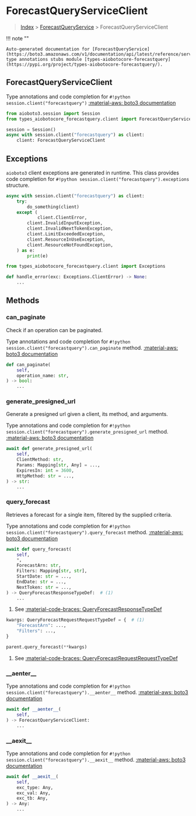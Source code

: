 # ForecastQueryServiceClient

> [Index](../README.md) > [ForecastQueryService](./README.md) > ForecastQueryServiceClient

!!! note ""

    Auto-generated documentation for [ForecastQueryService](https://boto3.amazonaws.com/v1/documentation/api/latest/reference/services/forecastquery.html#ForecastQueryService)
    type annotations stubs module [types-aiobotocore-forecastquery](https://pypi.org/project/types-aiobotocore-forecastquery/).

## ForecastQueryServiceClient

Type annotations and code completion for `#!python session.client("forecastquery")`
[:material-aws: boto3 documentation](https://boto3.amazonaws.com/v1/documentation/api/latest/reference/services/forecastquery.html#ForecastQueryService.Client)

```python title="Usage example"
from aioboto3.session import Session
from types_aiobotocore_forecastquery.client import ForecastQueryServiceClient

session = Session()
async with session.client("forecastquery") as client:
    client: ForecastQueryServiceClient
```

## Exceptions


`aioboto3` client exceptions are generated in runtime.
This class provides code completion for `#!python session.client("forecastquery").exceptions` structure.

```python title="Usage example"
async with session.client("forecastquery") as client:
    try:
        do_something(client)
    except (
            client.ClientError,
        client.InvalidInputException,
        client.InvalidNextTokenException,
        client.LimitExceededException,
        client.ResourceInUseException,
        client.ResourceNotFoundException,
    ) as e:
        print(e)
```

```python title="Type checking example"
from types_aiobotocore_forecastquery.client import Exceptions

def handle_error(exc: Exceptions.ClientError) -> None:
    ...
```


## Methods


### can\_paginate

Check if an operation can be paginated.

Type annotations and code completion for `#!python session.client("forecastquery").can_paginate` method.
[:material-aws: boto3 documentation](https://boto3.amazonaws.com/v1/documentation/api/latest/reference/services/forecastquery.html#ForecastQueryService.Client.can_paginate)

```python title="Method definition"
def can_paginate(
    self,
    operation_name: str,
) -> bool:
    ...
```


### generate\_presigned\_url

Generate a presigned url given a client, its method, and arguments.

Type annotations and code completion for `#!python session.client("forecastquery").generate_presigned_url` method.
[:material-aws: boto3 documentation](https://boto3.amazonaws.com/v1/documentation/api/latest/reference/services/forecastquery.html#ForecastQueryService.Client.generate_presigned_url)

```python title="Method definition"
await def generate_presigned_url(
    self,
    ClientMethod: str,
    Params: Mapping[str, Any] = ...,
    ExpiresIn: int = 3600,
    HttpMethod: str = ...,
) -> str:
    ...
```


### query\_forecast

Retrieves a forecast for a single item, filtered by the supplied criteria.

Type annotations and code completion for `#!python session.client("forecastquery").query_forecast` method.
[:material-aws: boto3 documentation](https://boto3.amazonaws.com/v1/documentation/api/latest/reference/services/forecastquery.html#ForecastQueryService.Client.query_forecast)

```python title="Method definition"
await def query_forecast(
    self,
    *,
    ForecastArn: str,
    Filters: Mapping[str, str],
    StartDate: str = ...,
    EndDate: str = ...,
    NextToken: str = ...,
) -> QueryForecastResponseTypeDef:  # (1)
    ...
```

1. See [:material-code-braces: QueryForecastResponseTypeDef](./type_defs.md#queryforecastresponsetypedef) 


```python title="Usage example with kwargs"
kwargs: QueryForecastRequestRequestTypeDef = {  # (1)
    "ForecastArn": ...,
    "Filters": ...,
}

parent.query_forecast(**kwargs)
```

1. See [:material-code-braces: QueryForecastRequestRequestTypeDef](./type_defs.md#queryforecastrequestrequesttypedef) 

### \_\_aenter\_\_



Type annotations and code completion for `#!python session.client("forecastquery").__aenter__` method.
[:material-aws: boto3 documentation](https://boto3.amazonaws.com/v1/documentation/api/latest/reference/services/forecastquery.html#ForecastQueryService.Client.__aenter__)

```python title="Method definition"
await def __aenter__(
    self,
) -> ForecastQueryServiceClient:
    ...
```


### \_\_aexit\_\_



Type annotations and code completion for `#!python session.client("forecastquery").__aexit__` method.
[:material-aws: boto3 documentation](https://boto3.amazonaws.com/v1/documentation/api/latest/reference/services/forecastquery.html#ForecastQueryService.Client.__aexit__)

```python title="Method definition"
await def __aexit__(
    self,
    exc_type: Any,
    exc_val: Any,
    exc_tb: Any,
) -> Any:
    ...
```





